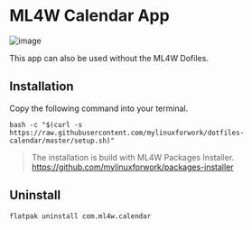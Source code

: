 # ML4W Calendar App

![image](https://github.com/user-attachments/assets/350dc202-b6eb-4333-9308-b0dc2be543e7)

This app can also be used without the ML4W Dofiles.

## Installation

Copy the following command into your terminal.

```
bash -c "$(curl -s https://raw.githubusercontent.com/mylinuxforwork/dotfiles-calendar/master/setup.sh)"
```
> The installation is build with ML4W Packages Installer. https://github.com/mylinuxforwork/packages-installer

## Uninstall

```
flatpak uninstall com.ml4w.calendar
```
